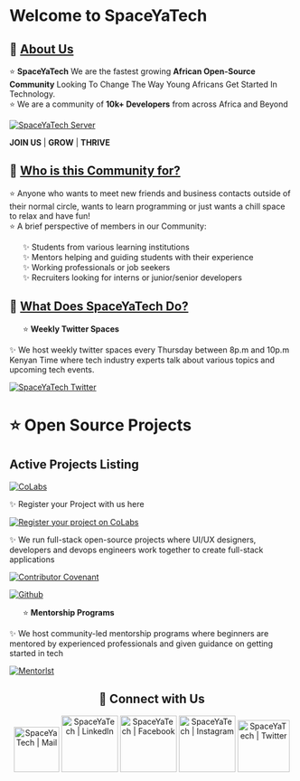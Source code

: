 # Welcome to SpaceYaTech
<h2>📌 <ins>About Us</ins></h2>
<p>
  ⭐ <b>SpaceYaTech</b> We are the fastest growing <b>African Open-Source Community</b> Looking To Change The Way Young Africans Get Started In Technology.<br>
  ⭐ We are a community of <b>10k+ Developers</b> from across Africa and Beyond 
  </p>
 
 [![SpaceYaTech Server](https://dcbadge.vercel.app/api/server/wThVRr8NTN)](https://discord.gg/wThVRr8NTN)  <br>

**JOIN US** | **GROW** | **THRIVE**
  <h2>📌 <ins>Who is this Community for?</ins></h2>
<p>
    ⭐ Anyone who wants to meet new friends and business contacts outside of their normal circle, wants to learn programming or just wants a chill space to relax and have fun! <br>
    ⭐ A brief perspective of members in our Community: <br> 
    <ul>
        ✨ Students from various learning institutions <br> 
        ✨ Mentors helping and guiding students with their experience <br> 
        ✨ Working professionals or job seekers <br>
        ✨ Recruiters looking for interns or junior/senior developers <br>
     </ul>
</p>

<h2>📌 <ins>What Does SpaceYaTech Do?</ins></h2>

<ul>
  ⭐ <b>Weekly Twitter Spaces</b>
</ul>
<p>
 ✨ We host weekly twitter spaces every Thursday between 8p.m and 10p.m Kenyan Time where tech industry experts talk about various topics and upcoming tech events. 
  </p>

[![SpaceYaTech Twitter](https://img.shields.io/badge/Twitter-1DA1F2?style=for-the-badge&logo=twitter&logoColor=white)](https://twitter.com/SpaceyaTech)

# ⭐ Open Source Projects 
## Active Projects Listing  
[![CoLabs](https://img.shields.io/badge/View_Projects_In_CoLabs-06b86a?style=for-the-badge&logoColor=white)](https://spaceyatech.github.io/CoLabs/)
  
  ✨ Register your Project with us here

[![Register your project on CoLabs](https://img.shields.io/badge/Register_Your_Project_on_CoLabs-06b86a?style=for-the-badge&logoColor=white)](https://airtable.com/shrahlgmnr7Zhqcbz)
<p>
 ✨ We run full-stack open-source projects where UI/UX designers, developers and devops engineers work together to create full-stack applications
</p>

[![Contributor Covenant](https://img.shields.io/badge/Contributor%20Covenant-2.1-4baaaa.svg)](code_of_conduct.md)

  
  [![Github](https://img.shields.io/github/followers/SpaceyaTech.svg?style=social&label=Following&maxAge=2592000)](https://github.com/SpaceyaTech/) 
  
<ul>
  ⭐ <b> Mentorship Programs</b>
  </ul>
<p>
 ✨ We host community-led mentorship programs where beginners are mentored by experienced professionals and given guidance on getting started in tech
 </p> 
 
[![Mentorlst](https://img.shields.io/badge/Mentorlst-c628ed?style=for-the-badge&logoColor=white)](https://www.mentorlst.com/)
 
<div align="center">
    
<h2 align="center"> 🔗 Connect with Us </h2>
    
[<img alt="SpaceYaTech | Mail" width="80px" src="https://img.shields.io/badge/-Gmail-000000?logo=gmail&Color=0A66C2&style=flat-square" />](mailto:info@spaceyatech.com)
    [<img alt="SpaceYaTech | LinkedIn" width="100px" src="https://img.shields.io/badge/-LinkedIn-000000?logo=linkedin&Color=0A66C2&style=flat-square" />](https://www.linkedin.com/company/spaceyatech/)
    [<img alt="SpaceYaTech | Facebook" width="100px" src="https://img.shields.io/badge/-Facebook-000000?logo=facebook&Color=0A66C2&style=flat-square" />](https://www.facebook.com/)
    [<img alt="SpaceYaTech | Instagram" width="100px" src="https://img.shields.io/badge/-Instagram-000000?logo=instagram&Color=0A66C2&style=flat-square" />](https://www.instagram.com/)
    [<img alt="SpaceYaTech | Twitter" width="92px" src="https://img.shields.io/badge/-Twitter-000000?logo=twitter&Color=0A66C2&style=flat-square" />](https://twitter.com/SpaceyaTech)
    
</div>


<!--

**Here are some ideas to get you started:**

🙋‍♀️ A short introduction - what is your organization all about?
🌈 Contribution guidelines - how can the community get involved?
👩‍💻 Useful resources - where can the community find your docs? Is there anything else the community should know?
🍿 Fun facts - what does your team eat for breakfast?
🧙 Remember, you can do mighty things with the power of [Markdown](https://docs.github.com/github/writing-on-github/getting-started-with-writing-and-formatting-on-github/basic-writing-and-formatting-syntax)
-->
